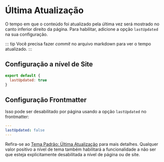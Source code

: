 # Última Atualização

O tempo em que o conteúdo foi atualizado pela última vez será mostrado no canto inferior direito da página. Para habilitar, adicione a opção `lastUpdated` na sua configuração.

::: tip
Você precisa fazer _commit_ no arquivo markdown para ver o tempo atualizado.
:::

## Configuração a nível de Site

```js
export default {
  lastUpdated: true
}
```

## Configuração Frontmatter

Isso pode ser desabilitado por página usando a opção `lastUpdated` no frontmatter:

```yaml
---
lastUpdated: false
---
```

Refira-se ao [Tema Padrão: Última Atualização](./default-theme-config#lastupdated) para mais detalhes. Qualquer valor positivo a nível de tema também habilitará a funcionalidade a não ser que esteja explicitamente desabilitada a nível de página ou de site.
